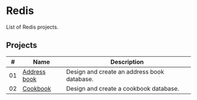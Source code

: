 # Redis

List of Redis projects.

## Projects

|  #  | Name                                     | Description                                              |
| ----| -----------------------------------------| ---------------------------------------------------------|
|  01 | [Address book](./address-book/README.md) | Design and create an address book database.              |
|  02 | [Cookbook](./cookbook/README.md)         | Design and create a cookbook database.                   |
